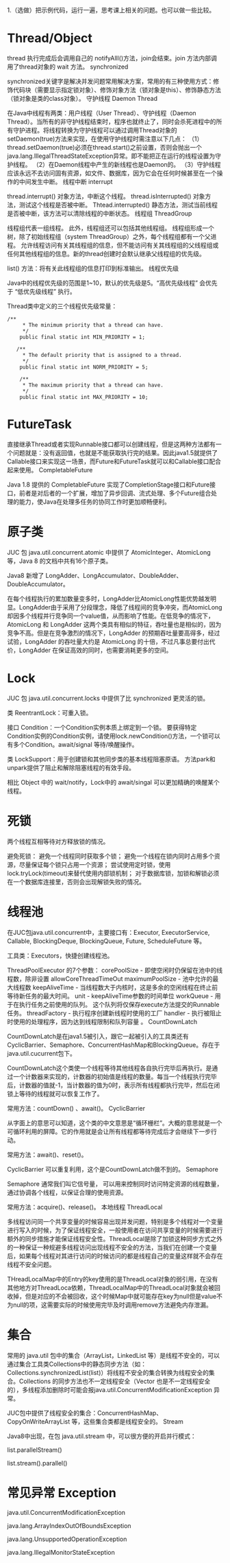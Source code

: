 1.（选做）把示例代码，运行一遍，思考课上相关的问题。也可以做一些比较。

# Thread/Object

thread 执行完成后会调用自己的 notifyAlll()方法，join会结束。join 方法内部调用了thread对象的 wait 方法。
synchronized

synchronized关键字是解决并发问题常用解决方案，常用的有三种使用方式：修饰代码块（需要显示指定锁对象）、修饰对象方法（锁对象是this）、修饰静态方法（锁对象是类的class对象）。
守护线程 Daemon Thread

在Java中线程有两类：用户线程（User Thread）、守护线程（Daemon Thread）。当所有的非守护线程结束时，程序也就终止了，同时会杀死进程中的所有守护进程。将线程转换为守护线程可以通过调用Thread对象的setDaemon(true)方法来实现，在使用守护线程时需注意以下几点：
（1）thread.setDaemon(true)必须在thread.start()之前设置，否则会抛出一个java.lang.IllegalThreadStateException异常。即不能把正在运行的线程设置为守护线程。
（2）在Daemon线程中产生的新线程也是Daemon的。
（3）守护线程应该永远不去访问固有资源，如文件、数据库，因为它会在任何时候甚至在一个操作的中间发生中断。
线程中断 interrupt

thread.interrupt() 对象方法，中断这个线程。
thread.isInterrupted() 对象方法，测试这个线程是否被中断。
Thtead.interrupted() 静态方法，测试当前线程是否被中断，该方法可以清除线程的中断状态。
线程组 ThreadGroup

线程组代表一组线程。 此外，线程组还可以包括其他线程组。 线程组形成一个树，除了初始线程组（system ThreadGroup）之外，每个线程组都有一个父进程。 允许线程访问有关其线程组的信息，但不能访问有关其线程组的父线程组或任何其他线程组的信息。新的thread创建时会默认继承父线程组的优先级。

list() 方法：将有关此线程组的信息打印到标准输出。
线程优先级

Java中的线程优先级的范围是1~10，默认的优先级是5。“高优先级线程” 会优先于 “低优先级线程” 执行。

Thread类中定义的三个线程优先级常量：


```
/**
     * The minimum priority that a thread can have.
     */
    public final static int MIN_PRIORITY = 1;

   /**
     * The default priority that is assigned to a thread.
     */
    public final static int NORM_PRIORITY = 5;

    /**
     * The maximum priority that a thread can have.
     */
    public final static int MAX_PRIORITY = 10;
```


# FutureTask

直接继承Thread或者实现Runnable接口都可以创建线程，但是这两种方法都有一个问题就是：没有返回值，也就是不能获取执行完的结果。因此java1.5就提供了Callable接口来实现这一场景，而Future和FutureTask就可以和Callable接口配合起来使用。
CompletableFuture

Java 1.8 提供的 CompletableFuture 实现了CompletionStage接口和Future接口，前者是对后者的一个扩展，增加了异步回调、流式处理、多个Future组合处理的能力，使Java在处理多任务的协同工作时更加顺畅便利。

# 原子类

JUC 包 java.util.concurrent.atomic 中提供了 AtomicInteger、AtomicLong 等，Java 8 的文档中共有16个原子类。

Java8 新增了 LongAdder、LongAccumulator、DoubleAdder、DoubleAccumulator。

在每个线程执行的累加数量变多时，LongAdder比AtomicLong性能优势越发明显。LongAdder由于采用了分段理念，降低了线程间的竞争冲突，而AtomicLong却因多个线程并行竞争同一个value值，从而影响了性能。在低竞争的情况下，AtomicLong 和 LongAdder 这两个类具有相似的特征，吞吐量也是相似的，因为竞争不高。但是在竞争激烈的情况下，LongAdder 的预期吞吐量要高得多，经过试验，LongAdder 的吞吐量大约是 AtomicLong 的十倍，不过凡事总要付出代价，LongAdder 在保证高效的同时，也需要消耗更多的空间。
# Lock

JUC 包 java.util.concurrent.locks 中提供了比 synchronized 更灵活的锁。

类 ReentrantLock：可重入锁。

接口 Condition：一个Condition实例本质上绑定到一个锁。 要获得特定Condition实例的Condition实例，请使用lock.newCondition()方法，一个锁可以有多个Condition。await/signal 等待/唤醒操作。

类 LockSupport：用于创建锁和其他同步类的基本线程阻塞原语。 方法park和unpark提供了阻止和解除阻塞线程的有效手段。

相比 Object 中的 wait/notify，Lock中的 await/singal 可以更加精确的唤醒某个线程。
# 死锁

两个线程互相等待对方释放锁的情况。

避免死锁：
避免一个线程同时获取多个锁；
避免一个线程在锁内同时占用多个资源，尽量保证每个锁只占用一个资源；
尝试使用定时锁，使用lock.tryLock(timeout)来替代使用内部锁机制；
对于数据库锁，加锁和解锁必须在一个数据库连接里，否则会出现解锁失败的情况。
# 线程池

在JUC包java.util.concurrent中，主要接口有：Executor, ExecutorService, Callable, BlockingDeque, BlockingQueue, Future, ScheduleFuture 等。

工具类：Executors，快捷创建线程池。

ThreadPoolExecutor 的7个参数：
corePoolSize - 即使空闲时仍保留在池中的线程数，除非设置 allowCoreThreadTimeOut
maximumPoolSize - 池中允许的最大线程数
keepAliveTime - 当线程数大于内核时，这是多余的空闲线程在终止前等待新任务的最大时间。
unit - keepAliveTime参数的时间单位
workQueue - 用于在执行任务之前使用的队列。 这个队列将仅保存execute方法提交的Runnable任务。
threadFactory - 执行程序创建新线程时使用的工厂
handler - 执行被阻止时使用的处理程序，因为达到线程限制和队列容量 。
CountDownLatch

CountDownLatch是在java1.5被引入，跟它一起被引入的工具类还有CyclicBarrier、Semaphore、ConcurrentHashMap和BlockingQueue。存在于java.util.cucurrent包下。

CountDownLatch这个类使一个线程等待其他线程各自执行完毕后再执行。是通过一个计数器来实现的，计数器的初始值是线程的数量。每当一个线程执行完毕后，计数器的值就-1，当计数器的值为0时，表示所有线程都执行完毕，然后在闭锁上等待的线程就可以恢复工作了。

常用方法：countDown() 、await()。
CyclicBarrier

从字面上的意思可以知道，这个类的中文意思是“循环栅栏”。大概的意思就是一个可循环利用的屏障。它的作用就是会让所有线程都等待完成后才会继续下一步行动。

常用方法：await()、reset()。

CyclicBarrier 可以重复利用，这个是CountDownLatch做不到的。
Semaphore

Semaphore 通常我们叫它信号量， 可以用来控制同时访问特定资源的线程数量，通过协调各个线程，以保证合理的使用资源。

常用方法：acquire()、release()。
本地线程 ThreadLocal

多线程访问同一个共享变量的时候容易出现并发问题，特别是多个线程对一个变量进行写入的时候，为了保证线程安全，一般使用者在访问共享变量的时候需要进行额外的同步措施才能保证线程安全性。ThreadLocal是除了加锁这种同步方式之外的一种保证一种规避多线程访问出现线程不安全的方法，当我们在创建一个变量后，如果每个线程对其进行访问的时候访问的都是线程自己的变量这样就不会存在线程不安全问题。

THreadLocalMap中的Entry的key使用的是ThreadLocal对象的弱引用，在没有其他地方对ThreadLoca依赖，ThreadLocalMap中的ThreadLocal对象就会被回收掉，但是对应的不会被回收，这个时候Map中就可能存在key为null但是value不为null的项，这需要实际的时候使用完毕及时调用remove方法避免内存泄漏。
# 集合

常用的 java.util 包中的集合（ArrayList，LinkedList 等）是线程不安全的，可以通过集合工具类Collections中的静态同步方法（如：Collections.synchronizedList(list)）将线程不安全的集合转换为线程安全的集合。Collections 的同步方法也不一定线程安全（Vector 也是不一定线程安全的），多线程添加删除时可能会报java.util.ConcurrentModificationException 异常。

JUC包中提供了线程安全的集合：ConcurrentHashMap、CopyOnWriteArrayList 等，这些集合类都是线程安全的。
Stream

Java8中出现，在包 java.util.stream 中，可以很方便的开启并行模式：

list.parallelStream()

list.stream().parallel()

# 常见异常 Exception

java.util.ConcurrentModificationException

java.lang.ArrayIndexOutOfBoundsException

java.lang.UnsupportedOperationException

java.lang.IllegalMonitorStateException